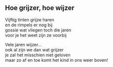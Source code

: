 ---
---

## Hoe grijzer, hoe wijzer

Vijftig tinten grijze haren \
en de rimpels er nog bij \
gossie wat vliegen toch die jaren \
voor je het weet zijn ze voorbij

Vele jaren wijzer… \
ook al zijn we dan wat grijzer \
je zal het misschien niet geloven \
maar zo af en toe komt het kind in ons weer boven!

